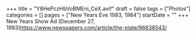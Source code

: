 +++
title = "Y8HePczHbVoBMEni_CeX.avif"
draft = false
tags = ["Photos"]
categories = []
pages = ["New Years Eve 1983, 1984"]
startDate = ""
+++
New Years Show Ad (December 27, 1983)https://www.newspapers.com/article/the-state/96638543/
